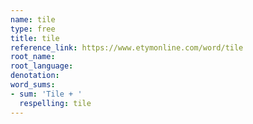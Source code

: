 ```yaml
---
name: tile
type: free
title: tile
reference_link: https://www.etymonline.com/word/tile
root_name: 
root_language: 
denotation: 
word_sums:
- sum: 'Tile + '
  respelling: tile
---
```

